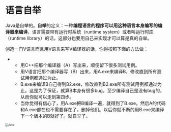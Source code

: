 # 语言自举

Java是自举的。**自举**的定义：一种**编程语言的程序可以用这种语言本身编写的编译器来编译**，语言需要带有运行时系统（runtime system）或者叫运行时库（runtime library）的话，这部分也要用自己来实现才可以算是真的自举。



创造一门V语言而且用V语言来写V编译器的话，你得按照下面的方法做：

- - 用C++把那个编译器（A）写出来，顺便留下很多测试用例。
  - 用V语言把那个编译器写（B）出来，用A.exe来编译B，修改直到所有测试用例都通过为止。
  - B.exe来编译B自己得到B2.exe，修改直到B2.exe所有测试用例都通过为止。这是为了保证，就算B本身有很多bug，至少编译自己是没有bug的，从而你就可以走到第四步。
  - 当你觉得有信心了，用A.exe把B编译一遍，就得到了B.exe。然后A的代码和A.exe都在也不需要存在了，删掉他们。以后你就不断的用B.exe来编译下一个版本的B就好了。就自举了。



<img src="pics/java_sys_arch.png" alt="Java" style="zoom:60%;" />